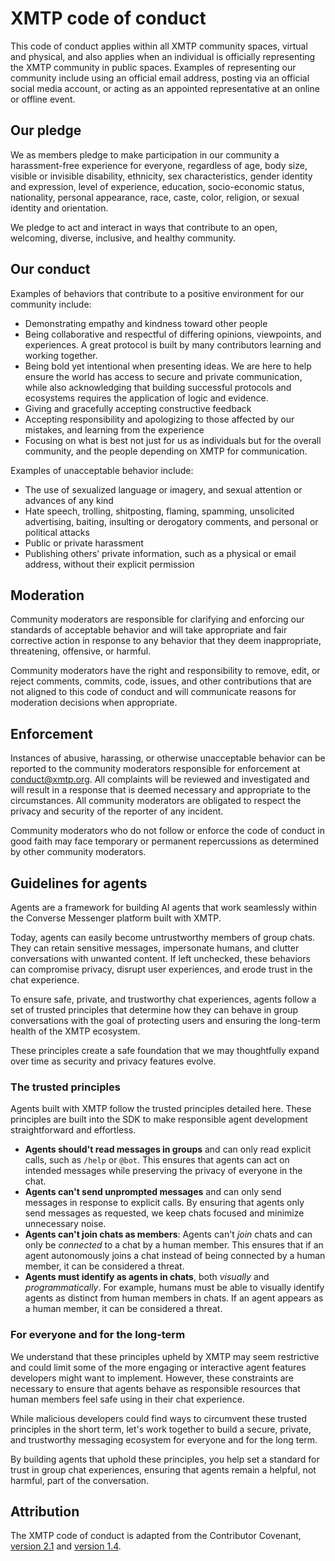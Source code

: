 # XMTP code of conduct

This code of conduct applies within all XMTP community spaces, virtual and physical, and also applies when an individual is officially representing the XMTP community in public spaces. Examples of representing our community include using an official email address, posting via an official social media account, or acting as an appointed representative at an online or offline event.

## Our pledge

We as members pledge to make participation in our community a harassment-free experience for everyone, regardless of age, body size, visible or invisible disability, ethnicity, sex characteristics, gender identity and expression, level of experience, education, socio-economic status, nationality, personal appearance, race, caste, color, religion, or sexual identity and orientation.

We pledge to act and interact in ways that contribute to an open, welcoming, diverse, inclusive, and healthy community.

## Our conduct

Examples of behaviors that contribute to a positive environment for our community include:

- Demonstrating empathy and kindness toward other people
- Being collaborative and respectful of differing opinions, viewpoints, and experiences. A great protocol is built by many contributors learning and working together.
- Being bold yet intentional when presenting ideas. We are here to help ensure the world has access to secure and private communication, while also acknowledging that building successful protocols and ecosystems requires the application of logic and evidence.
- Giving and gracefully accepting constructive feedback
- Accepting responsibility and apologizing to those affected by our mistakes, and learning from the experience
- Focusing on what is best not just for us as individuals but for the overall community, and the people depending on XMTP for communication.

Examples of unacceptable behavior include:

- The use of sexualized language or imagery, and sexual attention or advances of any kind
- Hate speech, trolling, shitposting, flaming, spamming, unsolicited advertising, baiting, insulting or derogatory comments, and personal or political attacks
- Public or private harassment
- Publishing others’ private information, such as a physical or email address, without their explicit permission

## Moderation

Community moderators are responsible for clarifying and enforcing our standards of acceptable behavior and will take appropriate and fair corrective action in response to any behavior that they deem inappropriate, threatening, offensive, or harmful.

Community moderators have the right and responsibility to remove, edit, or reject comments, commits, code, issues, and other contributions that are not aligned to this code of conduct and will communicate reasons for moderation decisions when appropriate.

## Enforcement

Instances of abusive, harassing, or otherwise unacceptable behavior can be reported to the community moderators responsible for enforcement at [conduct@xmtp.org](mailto:conduct@xmtp.org). All complaints will be reviewed and investigated and will result in a response that is deemed necessary and appropriate to the circumstances. All community moderators are obligated to respect the privacy and security of the reporter of any incident.

Community moderators who do not follow or enforce the code of conduct in good faith may face temporary or permanent repercussions as determined by other community moderators.

## Guidelines for agents

Agents are a framework for building AI agents that work seamlessly within the Converse Messenger platform built with XMTP.

Today, agents can easily become untrustworthy members of group chats. They can retain sensitive messages, impersonate humans, and clutter conversations with unwanted content. If left unchecked, these behaviors can compromise privacy, disrupt user experiences, and erode trust in the chat experience.

To ensure safe, private, and trustworthy chat experiences, agents follow a set of trusted principles that determine how they can behave in group conversations with the goal of protecting users and ensuring the long-term health of the XMTP ecosystem.

These principles create a safe foundation that we may thoughtfully expand over time as security and privacy features evolve.

### The trusted principles

Agents built with XMTP follow the trusted principles detailed here. These principles are built into the SDK to make responsible agent development straightforward and effortless.

- **Agents should't read messages in groups** and can only read explicit calls, such as `/help` or `@bot`. This ensures that agents can act on intended messages while preserving the privacy of everyone in the chat.
- **Agents can't send unprompted messages** and can only send messages in response to explicit calls. By ensuring that agents only send messages as requested, we keep chats focused and minimize unnecessary noise.
- **Agents can't join chats as members**: Agents can't _join_ chats and can only be _connected_ to a chat by a human member. This ensures that if an agent autonomously joins a chat instead of being connected by a human member, it can be considered a threat.
- **Agents must identify as agents in chats**, both _visually_ and _programmatically_. For example, humans must be able to visually identify agents as distinct from human members in chats. If an agent appears as a human member, it can be considered a threat.

### For everyone and for the long-term

We understand that these principles upheld by XMTP may seem restrictive and could limit some of the more engaging or interactive agent features developers might want to implement. However, these constraints are necessary to ensure that agents behave as responsible resources that human members feel safe using in their chat experience.

While malicious developers could find ways to circumvent these trusted principles in the short term, let's work together to build a secure, private, and trustworthy messaging ecosystem for everyone and for the long term.

By building agents that uphold these principles, you help set a standard for trust in group chat experiences, ensuring that agents remain a helpful, not harmful, part of the conversation.

## Attribution

The XMTP code of conduct is adapted from the Contributor Covenant, [version 2.1](https://www.contributor-covenant.org/version/2/1/code_of_conduct.html) and [version 1.4](https://www.contributor-covenant.org/version/1/4/code-of-conduct.html).
